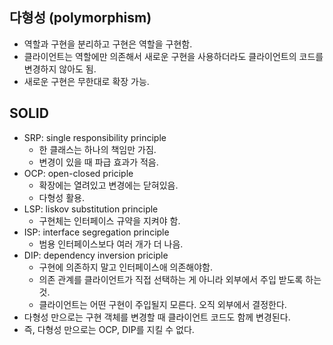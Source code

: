 ## 다형성 (polymorphism)
- 역할과 구현을 분리하고 구현은 역할을 구현함.
- 클라이언트는 역할에만 의존해서 새로운 구현을 사용하더라도 클라이언트의 코드를 변경하지 않아도 됨.
- 새로운 구현은 무한대로 확장 가능.

## SOLID
- SRP: single responsibility principle
  - 한 클래스는 하나의 책임만 가짐.
  - 변경이 있을 때 파급 효과가 적음.
- OCP: open-closed priciple
  - 확장에는 열려있고 변경에는 닫혀있음.
  - 다형성 활용.
- LSP: liskov substitution principle
  - 구현체는 인터페이스 규약을 지켜야 함.
- ISP: interface segregation principle
  - 범용 인터페이스보다 여러 개가 더 나음.
- DIP: dependency inversion priciple
  - 구현에 의존하지 말고 인터페이스애 의존해야함.
  - 의존 관계를 클라이언트가 직접 선택하는 게 아니라 외부에서 주입 받도록 하는 것.
  - 클라이언트는 어떤 구현이 주입될지 모른다. 오직 외부에서 결정한다.
- 다형성 만으로는 구현 객체를 변경할 때 클라이언트 코드도 함께 변경된다.
- 즉, 다형성 만으로는 OCP, DIP를 지킬 수 없다.
